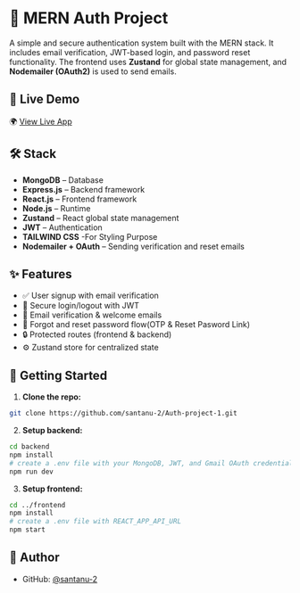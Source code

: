 
# 🔐 MERN Auth Project

A simple and secure authentication system built with the MERN stack. It includes email verification, JWT-based login, and password reset functionality. The frontend uses **Zustand** for global state management, and **Nodemailer (OAuth2)** is used to send emails.

## 🔗 Live Demo

🌍 [View Live App](https://auth-project-1-3zgz.onrender.com) 


## 🛠️ Stack

- **MongoDB** – Database
- **Express.js** – Backend framework
- **React.js** – Frontend framework
- **Node.js** – Runtime
- **Zustand** – React global state management
- **JWT** – Authentication
- **TAILWIND CSS** -For Styling Purpose
- **Nodemailer + OAuth** – Sending verification and reset emails

## ✨ Features

- ✅ User signup with email verification
- 🔐 Secure login/logout with JWT
- 📧 Email verification & welcome emails
- 🔁 Forgot and reset password flow(OTP & Reset Pasword Link)
- 🔒 Protected routes (frontend & backend)
- ⚙️ Zustand store for centralized state

## 🚀 Getting Started

1. **Clone the repo:**

```bash
git clone https://github.com/santanu-2/Auth-project-1.git
````

2. **Setup backend:**

```bash
cd backend
npm install
# create a .env file with your MongoDB, JWT, and Gmail OAuth credentials
npm run dev
```

3. **Setup frontend:**

```bash
cd ../frontend
npm install
# create a .env file with REACT_APP_API_URL
npm start
```

## 🙋 Author

* GitHub: [@santanu-2](https://github.com/santanu-2)


